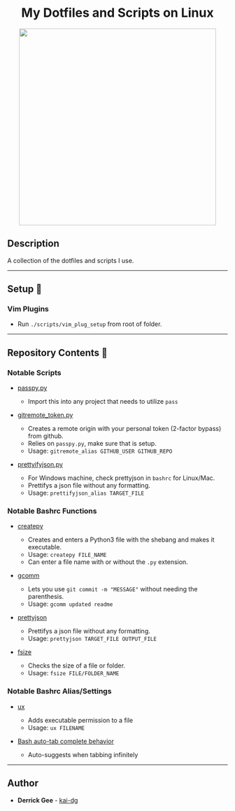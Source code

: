 <h1 align="center">My Dotfiles and Scripts on Linux</h1>
<p align="center">
  <img src="https://images.unsplash.com/photo-1555532538-dcdbd01d373d?ixlib=rb-1.2.1&ixid=eyJhcHBfaWQiOjEyMDd9&auto=format&fit=crop&w=1131&q=80" height=450px>
</p>

## Description

A collection of the dotfiles and scripts I use.

---

## Setup :wrench:

### Vim Plugins

* Run `./scripts/vim_plug_setup` from root of folder.

---

## Repository Contents :file_folder:

### Notable Scripts

* [passpy.py](./scripts/passpy.py)
  * Import this into any project that needs to utilize `pass`

* [gitremote_token.py](./scripts/gitremote_token.py)
  * Creates a remote origin with your personal token (2-factor bypass) from github.
  * Relies on `passpy.py`, make sure that is setup.
  * Usage: `gitremote_alias GITHUB_USER GITHUB_REPO`
  
* [prettyifyjson.py](./scripts/prettyifyjson.py)
  * For Windows machine, check prettyjson in `bashrc` for Linux/Mac.
  * Prettifys a json file without any formatting.
  * Usage: `prettifyjson_alias TARGET_FILE`

### Notable Bashrc Functions

* [createpy](./bashrc#L24)
  * Creates and enters a Python3 file with the shebang and makes it executable.
  * Usage: `createpy FILE_NAME`
  * Can enter a file name with or without the `.py` extension.

* [gcomm](./bashrc#L11)
  * Lets you use `git commit -m "MESSAGE"` without needing the parenthesis.
  * Usage: `gcomm updated readme`

* [prettyjson](./bashrc#L46)
  * Prettifys a json file without any formatting.
  * Usage: `prettyjson TARGET_FILE OUTPUT_FILE`
  
* [fsize](./bashrc#L18)
  * Checks the size of a file or folder.
  * Usage: `fsize FILE/FOLDER_NAME`

### Notable Bashrc Alias/Settings

* [ux](./bashrc#83)
  * Adds executable permission to a file
  * Usage: `ux FILENAME`
  
* [Bash auto-tab complete behavior](./bashrc#L91)
  * Auto-suggests when tabbing infinitely
---

## Author
* **Derrick Gee** - [kai-dg](https://github.com/kai-dg)
